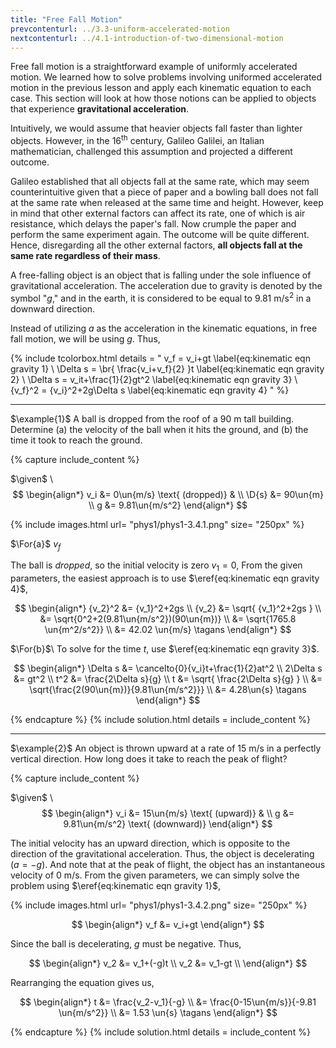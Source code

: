 ```yaml
---
title: "Free Fall Motion"
prevcontenturl: ../3.3-uniform-accelerated-motion
nextcontenturl: ../4.1-introduction-of-two-dimensional-motion
---
```



Free fall motion is a straightforward example of uniformly accelerated motion. We learned how to solve problems involving uniformed accelerated motion in the previous lesson and apply each kinematic equation to each case. 
This section will look at how those notions can be applied to objects that experience **gravitational acceleration**. 

Intuitively, we would assume that heavier objects fall faster than lighter objects. However, in the 16$^{\text{th}}$ century, Galileo Galilei, an Italian mathematician, challenged this assumption and projected a different outcome. 

Galileo established that all objects fall at the same rate, which may seem counterintuitive given that a piece of paper and a bowling ball does not fall at the same rate when released at the same time and height. However, keep in mind that other external factors can affect its rate, one of which is air resistance, which delays the paper's fall. 
Now crumple the paper and perform the same experiment again. The outcome will be quite different. 
Hence, disregarding all the other external factors, **all objects fall at the same rate regardless of their mass**.



A free-falling object is an object that is falling under the sole influence of gravitational acceleration. The acceleration due to gravity is denoted by the symbol "$g$," and in the earth, it is considered to be equal to 9.81 $\mathrm{m/s^2}$ in a downward direction.




Instead of utilizing $a$ as the acceleration in the kinematic equations, in free fall motion, we will be using $g$. Thus,




{% include tcolorbox.html
    details = "
	v_f = v_i+gt
		\label{eq:kinematic eqn gravity 1} \\
	\Delta s = \br{ \frac{v_i+v_f}{2} }t 
		\label{eq:kinematic eqn gravity 2} \\
	\Delta s = v_it+\frac{1}{2}gt^2 
		\label{eq:kinematic eqn gravity 3} \\
	{v_f}^2 = {v_i}^2+2g\Delta s
		\label{eq:kinematic eqn gravity 4}
    "
%}





---
$\example{1}$
A ball is dropped from the roof of a 90 m tall building.
Determine (a) the velocity of the ball when it hits the ground,
and (b) the time it took to reach the ground.

{% capture include_content %}

$\given$ \\
$$
\begin{align*}
    v_i &= 0\un{m/s} \text{  (dropped)} & \\
	\D{s} &= 90\un{m} \\
	g &= 9.81\un{m/s^2}
\end{align*}
$$


{% include images.html 
    url= "phys1/phys1-3.4.1.png" 
    size= "250px"
%}


$\For{a}$ $v_f$

The ball is *dropped*, so the initial velocity is zero $v_1=0$, From the given parameters, the easiest approach is to use $\eref{eq:kinematic eqn gravity 4}$,

$$
\begin{align*}
	{v_2}^2 &= {v_1}^2+2gs \\
	{v_2} &= \sqrt{ {v_1}^2+2gs } \\
	&= \sqrt{0^2+2(9.81\un{m/s^2})(90\un{m})} \\
	&= \sqrt{1765.8 \un{m^2/s^2}} \\
	&= 42.02 \un{m/s}		\tagans
\end{align*}
$$







$\For{b}$\\
To solve for the time $t$, use $\eref{eq:kinematic eqn gravity 3}$.

$$
\begin{align*}
	\Delta s &= \cancelto{0}{v_i}t+\frac{1}{2}at^2 \\
	2\Delta s &= gt^2 \\
	t^2 &= \frac{2\Delta s}{g} \\
	t &= \sqrt{ \frac{2\Delta s}{g} } \\
	&= \sqrt{\frac{2(90\un{m})}{9.81\un{m/s^2}}} \\
	&= 4.28\un{s}	\tagans
\end{align*}
$$

{% endcapture %}
{% include solution.html details = include_content %}











---
$\example{2}$
An object is thrown upward at a rate of 15 m/s in a perfectly vertical direction. How long does it take to reach the peak of flight?

{% capture include_content %}

$\given$ \\
$$
\begin{align*}
	v_i &= 15\un{m/s} \text{ (upward)} & \\
	g &= 9.81\un{m/s^2} \text{ (downward)}
\end{align*}
$$
 
The initial velocity has an upward direction, which is opposite to the direction of the gravitational acceleration. Thus, the object is decelerating ($a=-g$). And note that at the peak of flight, the object has an instantaneous velocity of 0 m/s. From the given parameters, we can simply solve the problem using $\eref{eq:kinematic eqn gravity 1}$,


{% include images.html 
    url= "phys1/phys1-3.4.2.png" 
    size= "250px"
%}

$$
\begin{align*}
	v_f &= v_i+gt
\end{align*}
$$

Since the ball is decelerating, $g$ must be negative. Thus,

$$
\begin{align*}
	v_2 &= v_1+(-g)t \\
	v_2 &= v_1-gt \\
\end{align*}
$$

Rearranging the equation gives us,

$$
\begin{align*}
	t &= \frac{v_2-v_1}{-g} \\
	&= \frac{0-15\un{m/s}}{-9.81 \un{m/s^2}} \\
	&= 1.53 \un{s}		\tagans
\end{align*}
$$

{% endcapture %}
{% include solution.html details = include_content %}